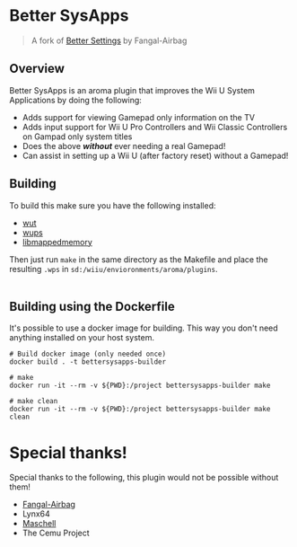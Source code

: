 # Better SysApps
> A fork of [Better Settings](https://github.com/Fangal-Airbag/Better-Settings) by Fangal-Airbag

## Overview
Better SysApps is an aroma plugin that improves the Wii U System Applications by doing the following:
- Adds support for viewing Gamepad only information on the TV
- Adds input support for Wii U Pro Controllers and Wii Classic Controllers on Gampad only system titles
- Does the above ***without*** ever needing a real Gamepad!
- Can assist in setting up a Wii U (after factory reset) without a Gamepad!

## Building
To build this make sure you have the following installed:
- [wut](https://github.com/devkitPro/wut)
- [wups](https://github.com/wiiu-env/WiiUPluginSystem)
- [libmappedmemory](https://github.com/wiiu-env/libmappedmemory)

Then just run `make` in the same directory as the Makefile and place the resulting `.wps` in `sd:/wiiu/envioronments/aroma/plugins`.
<br>
<br>

## Building using the Dockerfile
It's possible to use a docker image for building. This way you don't need anything installed on your host system.

```
# Build docker image (only needed once)
docker build . -t bettersysapps-builder

# make
docker run -it --rm -v ${PWD}:/project bettersysapps-builder make

# make clean
docker run -it --rm -v ${PWD}:/project bettersysapps-builder make clean
```

# Special thanks!
Special thanks to the following, this plugin would not be possible without them!
- [Fangal-Airbag](https://github.com/Fangal-Airbag)
- Lynx64
- [Maschell](https://github.com/Maschell)
- The Cemu Project
